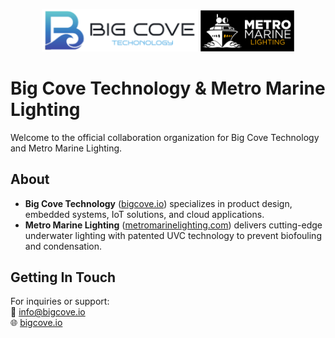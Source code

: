 <p align="center">
  <img src="../images/big-cove-logo.png" alt="Big Cove Technology Logo" width="250" />
  <img src="../images/mm-logo-w-background.png" alt="Metro Marine Lighting Logo" width="150" />
</p>

# Big Cove Technology & Metro Marine Lighting

Welcome to the official collaboration organization for Big Cove Technology and Metro Marine Lighting.

## About

- **Big Cove Technology** ([bigcove.io](https://bigcove.io)) specializes in product design, embedded systems, IoT solutions, and cloud applications. 
- **Metro Marine Lighting** ([metromarinelighting.com](https://metromarinelighting.com)) delivers cutting-edge underwater lighting with patented UVC technology to prevent biofouling and condensation. 
<!--
## Repositories

| Repository                      | Description                                              |
|---------------------------------|----------------------------------------------------------|
| [Controller UI](https://github.com/big-cove-mm/light_controller_ui)             | Web dashboard for real-time monitoring and configuration. |
| [Controller Firmware](https://github.com/big-cove-mm/light_controller_firmware) | Embedded firmware for full-spectrum RGBW control.        |
| [Controller Operating System](https://github.com/big-cove-mm/light_controller_os) | Custom Linux Kernel for the lighting controller.        |
| [iOS Discovery Tool](https://github.com/big-cove-mm/discovery) | iOS Discovery Tool for end users to discovery Controllers on a LAN.        |
-->

## Getting In Touch

For inquiries or support:  
📧 info@bigcove.io  
🌐 [bigcove.io](https://bigcove.io)
